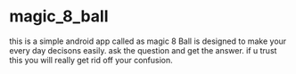 # magic_8_ball
this is a simple android app called as magic 8 Ball is designed to make your every day decisons easily.
ask the question and get the answer.
if u trust this you will really get rid off your confusion.
